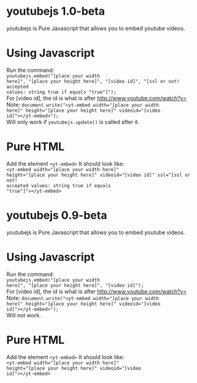 # youtubejs 1.0-beta
youtubejs is Pure Javascript that allows you to embed youtube videos.
# Using Javascript
Run the command:</br>
<code>youtubejs.embed("[place your width here]", "[place your height here]", "[video id]", "[ssl or not! accepted values: string true if equals \"true\"]");</code></br>
For [video id], the id is what is after http://www.youtube.com/watch?v= </br>
Note: <code>document.write("\<yt-embed width="[place your width here]" height="[place your height here]" videoid="[video id]"\><\/yt-embed\>");</code></br>
Will only work if <code>youtubejs.update()</code> is called after it.
# Pure HTML
Add the element <code>\<yt-embed\></code>
It should look like:</br>
<code>\<yt-embed width="[place your width here]" height="[place your height here]" videoid="[video id]" ssl="[ssl or not! accepted values: string true if equals \"true\"]"\><\/yt-embed\></code>



# youtubejs 0.9-beta
youtubejs is Pure Javascript that allows you to embed youtube videos.
# Using Javascript
Run the command:</br>
<code>youtubejs.embed("[place your width here]", "[place your height here]", "[video id]");</code></br>
For [video id], the id is what is after http://www.youtube.com/watch?v= </br>
Note: <code>document.write("\<yt-embed width="[place your width here]" height="[place your height here]" videoid="[video id]"\><\/yt-embed\>");</code></br>
Will not work.
# Pure HTML
Add the element <code>\<yt-embed\></code>
It should look like:</br>
<code>\<yt-embed width="[place your width here]" height="[place your height here]" videoid="[video id]"\><\/yt-embed\></code>
